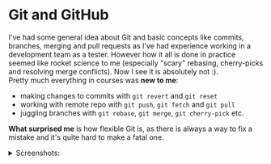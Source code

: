 # Git and GitHub

I've had some general idea about Git and basic concepts like commits, branches, merging and pull requests as I've had experience working in a development team as a tester. However how it all is done in practice seemed like rocket science to me (especially "scary" rebasing, cherry-picks and resolving merge conflicts). Now I see it is absolutely not :).  
Pretty much everything in courses was __new to me__:  

- making changes to commits with `git revert` and `git reset`
- working with remote repo with `git push`, `git fetch` and `git pull`
- juggling branches with `git rebase`, `git merge`, `git cherry-pick` etc.

 __What surprised me__ is how flexible Git is, as there is always a way to fix a mistake and it's quite hard to make a fatal one.

<details>
 <summary>Screenshots:</summary>  
 
 ### Version Control with Git at [udacity](https://www.udacity.com/course/version-control-with-git--ud123)
 ![git-udacity](http://joxi.ru/J2by0PocVM1ygm.png)

 ### Learn Git Branching at [learngitbranching](https://learngitbranching.js.org/)
 ![git-learngitbranching](http://joxi.ru/Vm6zg8EivK6dMm.png)
 ![git-learngitbranching](http://joxi.ru/5mdolPVC8JdVXr.png)
 
</details>

